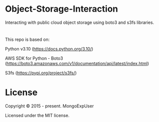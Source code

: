 # Object-Storage-Interaction

Interacting with public cloud object storage using boto3 and s3fs libraries.

# 

This repo is based on:

Python v3.10 (https://docs.python.org/3.10/)

AWS SDK for Python - Boto3 (https://boto3.amazonaws.com/v1/documentation/api/latest/index.html)

S3fs (https://pypi.org/project/s3fs/)


# License

Copyright © 2015 - present. MongoExpUser

Licensed under the MIT license.
